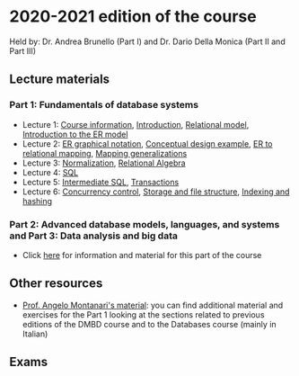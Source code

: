 
# 2020-2021 edition of the course

Held by: Dr. Andrea Brunello (Part I) and Dr. Dario Della Monica (Part II and Part III)

## Lecture materials

### Part 1: Fundamentals of database systems
* Lecture 1: [Course information](https://github.com/dslab-uniud/teaching/blob/main/courses/Data%20Management%20for%20Big%20Data/2020-2021/0%20-%20Course%20Intro.pdf), [Introduction](https://github.com/dslab-uniud/teaching/blob/main/courses/Data%20Management%20for%20Big%20Data/2020-2021/1%20-%20Introduction.pdf), [Relational model](https://github.com/dslab-uniud/teaching/blob/main/courses/Data%20Management%20for%20Big%20Data/2020-2021/2%20-%20Relational%20model.pdf), [Introduction to the ER model](https://github.com/dslab-uniud/teaching/blob/main/courses/Data%20Management%20for%20Big%20Data/2020-2021/3%20-%20ER%20model%20intro.pdf)
* Lecture 2: [ER graphical notation](https://github.com/dslab-uniud/teaching/blob/main/courses/Data%20Management%20for%20Big%20Data/2020-2021/3b%20-%20ER%20model%20graphical%20notation.pdf), [Conceptual design example](https://github.com/dslab-uniud/teaching/blob/main/courses/Data%20Management%20for%20Big%20Data/2020-2021/3c%20-%20Conceptual%20design%20example.pdf), [ER to relational mapping](https://github.com/dslab-uniud/teaching/blob/main/courses/Data%20Management%20for%20Big%20Data/2020-2021/4%20-%20ER%20to%20relational%20mapping.pdf), [Mapping generalizations](https://github.com/dslab-uniud/teaching/blob/main/courses/Data%20Management%20for%20Big%20Data/2020-2021/4b%20-%20Mapping%20generalizations.pdf)
* Lecture 3: [Normalization](https://github.com/dslab-uniud/teaching/blob/main/courses/Data%20Management%20for%20Big%20Data/2020-2021/5%20-%20Normalization.pdf), [Relational Algebra](https://github.com/dslab-uniud/teaching/blob/main/courses/Data%20Management%20for%20Big%20Data/2020-2021/6%20-%20Relational%20Algebra.pdf)
* Lecture 4: [SQL](https://github.com/dslab-uniud/teaching/blob/main/courses/Data%20Management%20for%20Big%20Data/2020-2021/7%20-%20SQL.pdf)
* Lecture 5: [Intermediate SQL](https://github.com/dslab-uniud/teaching/blob/main/courses/Data%20Management%20for%20Big%20Data/2020-2021/7b%20-%20Intermediate%20SQL.pdf), [Transactions](https://github.com/dslab-uniud/teaching/blob/main/courses/Data%20Management%20for%20Big%20Data/2020-2021/8%20-%20Transactions.pdf)
* Lecture 6: [Concurrency control](https://github.com/dslab-uniud/teaching/blob/main/courses/Data%20Management%20for%20Big%20Data/2020-2021/9%20-%20Concurrency%20Control.pdf), [Storage and file structure](https://github.com/dslab-uniud/teaching/blob/main/courses/Data%20Management%20for%20Big%20Data/2020-2021/10%20-%20Storage%20and%20file%20structure.pdf), [Indexing and hashing](https://github.com/dslab-uniud/teaching/blob/main/courses/Data%20Management%20for%20Big%20Data/2020-2021/11%20-%20Indexing%20and%20hashing.pdf)

### Part 2: Advanced database models, languages, and systems and Part 3: Data analysis and big data
* Click [here](https://users.dimi.uniud.it/~dario.dellamonica/teaching/20_21_2sem_DMBD_ADBS4BD/20_21_2sem_DMBD_ADBS4BD.php) for information and material for this part of the course

## Other resources
* [Prof. Angelo Montanari's material](http://users.dimi.uniud.it/~angelo.montanari/courses.php): you can find additional material and exercises for the Part 1 looking at the sections related to previous editions of the DMBD course and to the Databases course (mainly in Italian)

## Exams
